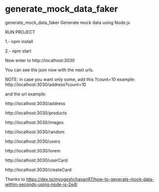 # generate_mock_data_faker
generate_mock_data_faker Generate mock data using Node.js


RUN PROJECT

1.- npm install

2.- npm start

Now enter to http://localhost:3030

You can see the json now with the next urls.

NOTE: in case you want only some, add this ?count=10
example: http://localhost:3030/address?count=10

and the url example:

http://localhost:3030/address

http://localhost:3030/products

http://localhost:3030/images

http://localhost:3030/random

http://localhost:3030/users

http://localhost:3030/lorem

http://localhost:3030/userCard

http://localhost:3030/createCard


Thanks to 
https://dev.to/myogeshchavan97/how-to-generate-mock-data-within-seconds-using-node-js-2e4l
